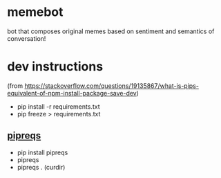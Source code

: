 # memebot
bot that composes original memes based on sentiment and semantics of conversation!

# dev instructions
(from https://stackoverflow.com/questions/19135867/what-is-pips-equivalent-of-npm-install-package-save-dev)
- pip install -r requirements.txt
- pip freeze > requirements.txt

## [pipreqs](https://github.com/bndr/pipreqs)
- pip install pipreqs
- pipreqs <path of requirements.txt>
 - pipreqs . (curdir)
